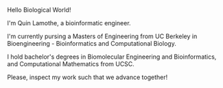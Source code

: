 Hello Biological World! 

I'm Quin Lamothe, a bioinformatic engineer.

I'm currently pursing a Masters of Engineering from UC Berkeley in Bioengineering - Bioinformatics and Computational Biology. 

I hold bachelor's degrees in Biomolecular Engineering and Bioinformatics, and Computational Mathematics from UCSC. 

Please, inspect my work such that we advance together! 
